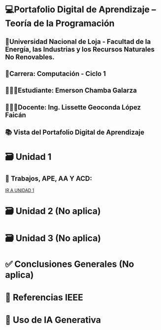 # 💻Portafolio Digital de Aprendizaje – Teoría de la Programación
## 📍Universidad Nacional de Loja - Facultad de la Energía, las Industrias y los Recursos Naturales No Renovables.
## 📕Carrera: Computación - Ciclo 1
## 👨🏻‍🎓Estudiante: Emerson Chamba Galarza
## 👩🏻‍🏫Docente: Ing. Lissette Geoconda López Faicán 


## 📚 Vista del Portafolio Digital de Aprendizaje

# 🗃️ Unidad 1
## 📑 Trabajos, APE, AA Y ACD:
[IR A UNIDAD 1](unidad1.md)

# 🗃️ Unidad 2 (No aplica)

# 🗃️ Unidad 3 (No aplica)

# ✅ Conclusiones Generales (No aplica)

# 📖 Referencias IEEE

# 🤖 Uso de IA Generativa
